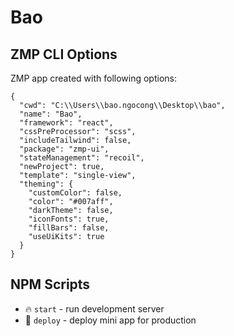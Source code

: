# Bao

## ZMP CLI Options

ZMP app created with following options:

```
{
  "cwd": "C:\\Users\\bao.ngocong\\Desktop\\bao",
  "name": "Bao",
  "framework": "react",
  "cssPreProcessor": "scss",
  "includeTailwind": false,
  "package": "zmp-ui",
  "stateManagement": "recoil",
  "newProject": true,
  "template": "single-view",
  "theming": {
    "customColor": false,
    "color": "#007aff",
    "darkTheme": false,
    "iconFonts": true,
    "fillBars": false,
    "useUiKits": true
  }
}
```

## NPM Scripts

* 🔥 `start` - run development server
* 🙏 `deploy` - deploy mini app for production